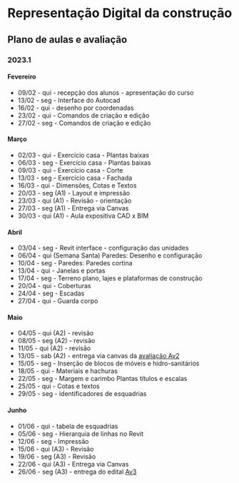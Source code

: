# Representação Digital da construção
## Plano de aulas e avaliação

### 2023.1

#### Fevereiro

* 09/02 - qui - recepção dos alunos - apresentação do curso
* 13/02 - seg - Interface do Autocad
* 16/02 - qui - desenho por coordenadas
* 23/02 - qui - Comandos de criação e edição
* 27/02 - seg - Comandos de criação e edição

#### Março

* 02/03 - qui - Exercício casa - Plantas baixas
* 06/03 - seg - Exercício casa - Plantas baixas
* 09/03 - qui - Exercício casa - Corte
* 13/03 - seg - Exercício casa - Fachada
* 16/03 - qui - Dimensões, Cotas e Textos
* 20/03 - seg (A1) - Layout e impressão
* 23/03 - qui (A1) - Revisão - orientação
* 27/03 - seg (A1) - Entrega via Canvas
* 30/03 - qui (A1) - Aula expositiva CAD x BIM
  

#### Abril

* 03/04 - seg - Revit interface - configuração das unidades
* 06/04 - qui (Semana Santa) Paredes: Desenho e configuração
* 10/04 - seg - Paredes: Paredes cortina
* 13/04 - qui - Janelas e portas
* 17/04 - seg - Terreno plano, lajes e plataformas de construção
* 20/04 - qui - Coberturas
* 24/04 - seg - Escadas
* 27/04 - qui - Guarda corpo

#### Maio

* 04/05 - qui (A2) - revisão
* 08/05 - seg (A2) - revisão
* 11/05 - qui (A2) - revisão
* 13/05 - sab (A2) - entrega via canvas da [avaliação Av2](./av2_edital_rdc.md)
* 15/05 - seg - Inserção de blocos de móveis e hidro-sanitários
* 18/05 - qui - Materiais e hachuras
* 22/05 - seg - Margem e carimbo Plantas títulos e escalas
* 25/05 - qui - Cotas e textos
* 29/05 - seg - identificadores de esquadrias
  
#### Junho

* 01/06 - qui - tabela de esquadrias
* 05/06 - seg - Hierarquia de linhas no Revit
* 12/06 - seg - Impressão
* 15/06 - qui (A3) - Revisão
* 19/06 - seg (A3) - Revisão
* 22/06 - qui (A3) - Entrega via Canvas
* 26/06 - seg (A3) - entrega do edital [Av3](./av3_edital_rdc.md)

